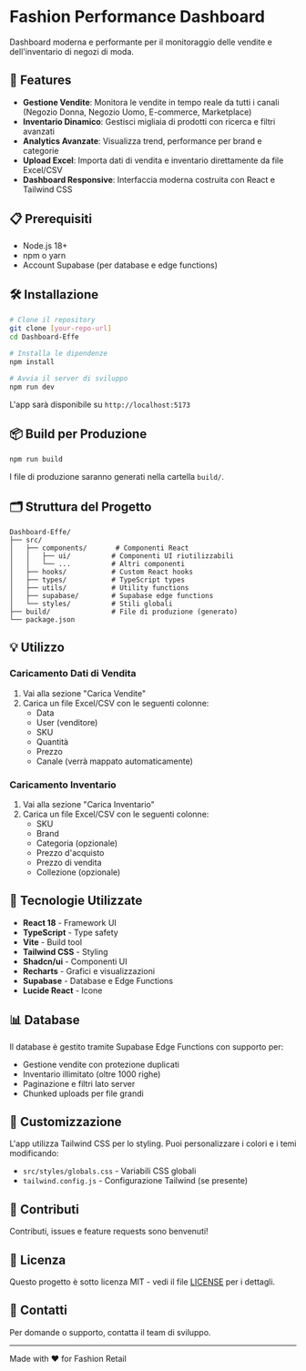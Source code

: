 # Fashion Performance Dashboard

Dashboard moderna e performante per il monitoraggio delle vendite e dell'inventario di negozi di moda.

## 🚀 Features

- **Gestione Vendite**: Monitora le vendite in tempo reale da tutti i canali (Negozio Donna, Negozio Uomo, E-commerce, Marketplace)
- **Inventario Dinamico**: Gestisci migliaia di prodotti con ricerca e filtri avanzati
- **Analytics Avanzate**: Visualizza trend, performance per brand e categorie
- **Upload Excel**: Importa dati di vendita e inventario direttamente da file Excel/CSV
- **Dashboard Responsive**: Interfaccia moderna costruita con React e Tailwind CSS

## 📋 Prerequisiti

- Node.js 18+ 
- npm o yarn
- Account Supabase (per database e edge functions)

## 🛠️ Installazione

```bash
# Clone il repository
git clone [your-repo-url]
cd Dashboard-Effe

# Installa le dipendenze
npm install

# Avvia il server di sviluppo
npm run dev
```

L'app sarà disponibile su `http://localhost:5173`

## 📦 Build per Produzione

```bash
npm run build
```

I file di produzione saranno generati nella cartella `build/`.

## 🗂️ Struttura del Progetto

```
Dashboard-Effe/
├── src/
│   ├── components/       # Componenti React
│   │   ├── ui/          # Componenti UI riutilizzabili
│   │   └── ...          # Altri componenti
│   ├── hooks/           # Custom React hooks
│   ├── types/           # TypeScript types
│   ├── utils/           # Utility functions
│   ├── supabase/        # Supabase edge functions
│   └── styles/          # Stili globali
├── build/               # File di produzione (generato)
└── package.json
```

## 💡 Utilizzo

### Caricamento Dati di Vendita

1. Vai alla sezione "Carica Vendite"
2. Carica un file Excel/CSV con le seguenti colonne:
   - Data
   - User (venditore)
   - SKU
   - Quantità
   - Prezzo
   - Canale (verrà mappato automaticamente)

### Caricamento Inventario

1. Vai alla sezione "Carica Inventario"
2. Carica un file Excel/CSV con le seguenti colonne:
   - SKU
   - Brand
   - Categoria (opzionale)
   - Prezzo d'acquisto
   - Prezzo di vendita
   - Collezione (opzionale)

## 🔧 Tecnologie Utilizzate

- **React 18** - Framework UI
- **TypeScript** - Type safety
- **Vite** - Build tool
- **Tailwind CSS** - Styling
- **Shadcn/ui** - Componenti UI
- **Recharts** - Grafici e visualizzazioni
- **Supabase** - Database e Edge Functions
- **Lucide React** - Icone

## 📊 Database

Il database è gestito tramite Supabase Edge Functions con supporto per:
- Gestione vendite con protezione duplicati
- Inventario illimitato (oltre 1000 righe)
- Paginazione e filtri lato server
- Chunked uploads per file grandi

## 🎨 Customizzazione

L'app utilizza Tailwind CSS per lo styling. Puoi personalizzare i colori e i temi modificando:
- `src/styles/globals.css` - Variabili CSS globali
- `tailwind.config.js` - Configurazione Tailwind (se presente)

## 🤝 Contributi

Contributi, issues e feature requests sono benvenuti!

## 📝 Licenza

Questo progetto è sotto licenza MIT - vedi il file [LICENSE](LICENSE) per i dettagli.

## 📧 Contatti

Per domande o supporto, contatta il team di sviluppo.

---

Made with ❤️ for Fashion Retail
